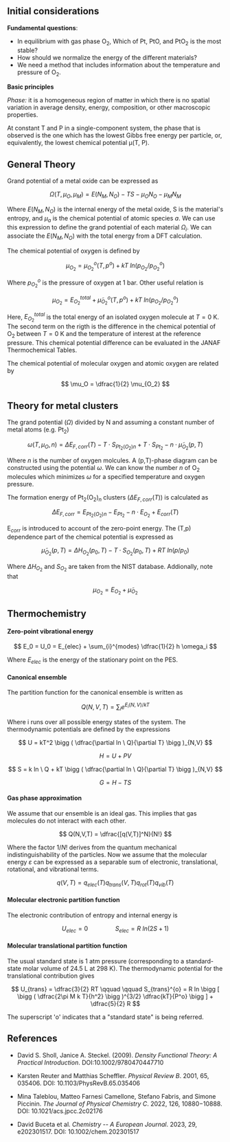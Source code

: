 ## Initial considerations

**Fundamental questions**:

- In equilibrium with gas phase O$`_2`$, Which of Pt, PtO, and PtO$`_2`$ is the most stable?
- How should we normalize the energy of the different materials?
- We need a method that includes information about the temperature and pressure of O$`_2`$. 

**Basic principles**

*Phase:* it is a homogeneous region of matter in which there is no spatial variation in average density, energy, composition, or other macroscopic properties.

At constant T and P in a single-component system, the phase that is observed is the one which has the lowest Gibbs free energy per particle, or, equivalently, the lowest chemical potential μ(T, P).

## General Theory
Grand potential of a metal oxide can be expressed as 

$$ \Omega (T,\mu_O, \mu_M) = E(N_M, N_O) - TS - \mu_O N_O - \mu_M N_M$$

Where $`E(N_M, N_O)`$ is the internal energy of the metal oxide, S is the material's entropy, and $`\mu_a`$ is the chemical potential of atomic species $`a`$. We can use this expression to define the grand potential of each material $`\Omega_i`$. We can associate the $`E(N_M, N_O)`$ with the total energy from a DFT calculation. 

The chemical potential of oxygen is defined by 

$$  \mu_{O_2} = \mu_{O_2}^o (T, p^o) + kT \ ln(p_{O_2}/p_{O_2}^o) $$

Where $`p_{O_2}^o`$ is the pressure of oxygen at 1 bar. Other useful relation is 

$$  \mu_{O_2} = E_{O_2}^{total} + \tilde \mu_{O_2}^o (T, p^o) + kT \ ln(p_{O_2}/p_{O_2}^o) $$

Here, $E_{O_2}^{total}$ is the total energy of an isolated oxygen molecule at $`T = 0`$ K. The second term on the rigth is the difference in the chemical potential of O$`_2`$ between $`T = 0 `$ K and the temperature of interest at the reference pressure. This chemical potential difference can be evaluated in the JANAF Thermochemical Tables. 

The chemical potential of molecular oxygen and atomic oxygen are related by 

$$  \mu_O = \dfrac{1}{2} \mu_{O_2}  $$


## Theory for metal clusters
The grand potential ($` \Omega `$) divided by N and assuming a constant number of metal atoms (e.g. Pt$`_2 `$)

$$  \omega (T,\mu_O, n) = \Delta E_{F,corr} (T) - T \cdot S_{Pt_2(O_2)n} + T \cdot S_{Pt_2}  - n \cdot \tilde \mu_{O_2} (p, T)  $$

Where $n$ is the number of oxygen molcules. A (p,T)-phase diagram can be constructed using the potential $` \omega `$. We can know the number $n$ of O$`_2`$ molecules which minimizes $` \omega `$
for a specified temperature and oxygen pressure. 

The formation energy of Pt$`_2`$(O$`_2`$)$`_n`$ clusters ($` \Delta E_{F,corr} (T) `$) is calculated as 

$$  \Delta E_{F,corr} = E_{Pt_2 (O_2)n} - E_{Pt_2} - n\cdot  E_{O_2} + E_{corr} (T) $$

E$`_{corr}`$ is introduced to account of the zero-point energy. The (T,p) dependence part of the chemical potential is expressed as 

$$  \tilde \mu_{O_2} (p,T) = \Delta H_{O_2} (p_0, T) - T\cdot S_{O_2} (p_0, T) + RT \ ln(p/p_0) $$

Where $` \Delta H_{O_2} `$  and $` S_{O_2} `$ are taken from the NIST database. Addionally, note that 

$$  \mu_{O_2}  = E_{O_2} + \tilde \mu_{O_2}   $$

## Thermochemistry

#### Zero-point vibrational energy

$$ E_0 = U_0 = E_{elec} + \sum_{i}^{modes} \dfrac{1}{2} h \omega_i  $$

Where $` E_{elec}`$ is the energy of the stationary point on the PES. 

#### Canonical ensemble

The partition function for the canonical ensemble is written as 

$$
Q(N,V,T) = \sum_i e^{E_i(N,V)/kT}
$$

Where i runs over all possible energy states of the system. The thermodynamic potentials are defined by the expressions

$$
U = kT^2 \bigg ( \dfrac{\partial ln \ Q}{\partial T} \bigg )_{N,V}
$$

$$
H = U + PV
$$

$$
S = k ln \ Q + kT \bigg ( \dfrac{\partial ln \ Q}{\partial T} \bigg )_{N,V}
$$

$$
G = H - TS
$$

#### Gas phase approximation

We assume that our ensemble is an ideal gas. This implies that gas molecules do not interact with each other. 

$$
Q(N,V,T) = \dfrac{[q(V,T)]^N}{N!}
$$

Where the factor $`1/N! `$ derives from the quantum mechanical indistinguishability of the particles. Now we assume
that the molecular energy $` \varepsilon `$ can be expressed as a separable sum of electronic, translational, rotational, 
and vibrational terms. 

$$
q(V,T) = q_{elec}(T)q_{trans}(V,T)q_{rot}(T)q_{vib}(T)
$$

#### Molecular electronic partition function

The electronic contribution of entropy and internal energy is 

$$
U_{elec} = 0 \qquad \qquad S_{elec} = R \ ln(2S + 1)
$$

#### Molecular translational partition function

The usual standard state is 1 atm pressure (corresponding to a standard-state molar volume of 24.5 L at 298 K). 
The thermodynamic potential for the translational contribution gives 

$$
U_{trans} = \dfrac{3}{2} RT \qquad \qquad S_{trans}^{o} = R  ln \bigg [ \bigg ( \dfrac{2\pi M k T}{h^2} \bigg )^{3/2} \dfrac{kT}{P^o} \bigg ] + \dfrac{5}{2}  R
$$

The superscript 'o' indicates that a "standard state" is being referred. 


## References
* David S. Sholl, Janice A. Steckel. (2009). *Density Functional Theory: A Practical Introduction*. DOI:10.1002/9780470447710

* Karsten Reuter and Matthias Scheffler. *Physical Review B*. 2001, 65, 035406. DOI: 10.1103/PhysRevB.65.035406

* Mina Taleblou, Matteo Farnesi Camellone, Stefano Fabris, and Simone Piccinin. *The Journal of Physical Chemistry C*. 2022, 126, 10880−10888. DOI: 10.1021/acs.jpcc.2c02176

* David Buceta et al. *Chemistry -- A European Journal*. 2023, 29, e202301517. DOI: 10.1002/chem.202301517  
